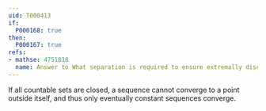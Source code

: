 ```yaml
---
uid: T000413
if:
  P000168: true
then:
  P000167: true
refs:
- mathse: 4751818
  name: Answer to What separation is required to ensure extremally disconnected spaces are sequentially discrete?
---
```


If all countable sets are closed, a sequence cannot converge to a point outside itself, and thus only eventually constant sequences converge.
